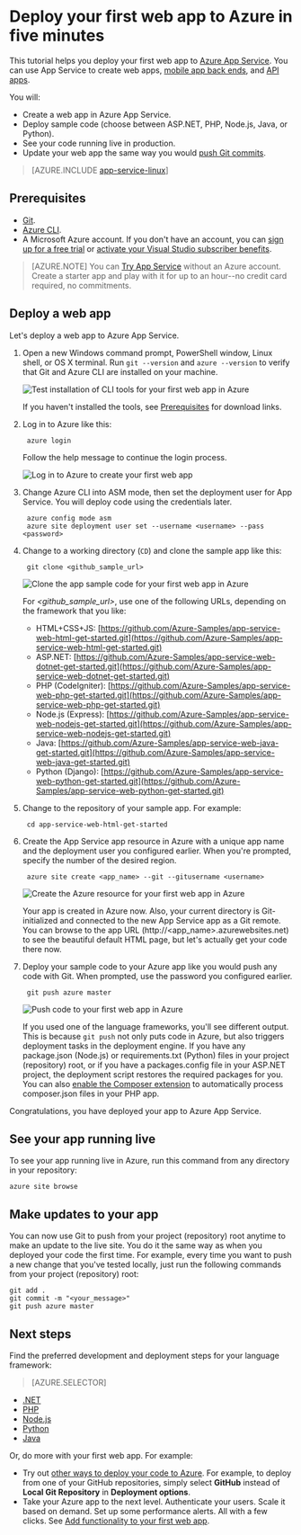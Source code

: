 <properties 
	pageTitle="Deploy your first web app to Azure in five minutes | Microsoft Azure" 
	description="Learn how easy it is to run web apps in App Service by deploying a sample app. Start doing real development quickly and see results immediately." 
	services="app-service\web"
	documentationCenter=""
	authors="cephalin"
	manager="wpickett"
	editor=""
/>

<tags
	ms.service="app-service-web"
	ms.workload="web"
	ms.tgt_pltfrm="na"
	ms.devlang="na"
	ms.topic="hero-article"
	ms.date="10/13/2016" 
	ms.author="cephalin"
/>
	
# Deploy your first web app to Azure in five minutes

This tutorial helps you deploy your first web app to [Azure App Service](../app-service/app-service-value-prop-what-is.md).
You can use App Service to create web apps, [mobile app back ends](/documentation/learning-paths/appservice-mobileapps/),
and [API apps](../app-service-api/app-service-api-apps-why-best-platform.md).

You will: 

- Create a web app in Azure App Service.
- Deploy sample code (choose between ASP.NET, PHP, Node.js, Java, or Python).
- See your code running live in production.
- Update your web app the same way you would [push Git commits](https://git-scm.com/docs/git-push).

>[AZURE.INCLUDE [app-service-linux](../../includes/app-service-linux.md)] 

## Prerequisites

- [Git](http://www.git-scm.com/downloads).
- [Azure CLI](../xplat-cli-install.md).
- A Microsoft Azure account. If you don't have an account, you can 
[sign up for a free trial](/pricing/free-trial/?WT.mc_id=A261C142F) or 
[activate your Visual Studio subscriber benefits](/pricing/member-offers/msdn-benefits-details/?WT.mc_id=A261C142F).

>[AZURE.NOTE] You can [Try App Service](http://go.microsoft.com/fwlink/?LinkId=523751) without an Azure account. Create a starter app and play with
it for up to an hour--no credit card required, no commitments.

## Deploy a web app

Let's deploy a web app to Azure App Service.

1. Open a new Windows command prompt, PowerShell window, Linux shell, or OS X terminal. Run `git --version` and `azure --version` to verify that Git and Azure CLI
are installed on your machine.

    ![Test installation of CLI tools for your first web app in Azure](./media/app-service-web-get-started/1-test-tools.png)

    If you haven't installed the tools, see [Prerequisites](#Prerequisites) for download links.

3. Log in to Azure like this:

        azure login

    Follow the help message to continue the login process.

    ![Log in to Azure to create your first web app](./media/app-service-web-get-started/3-azure-login.png)

4. Change Azure CLI into ASM mode, then set the deployment user for App Service. You will deploy code using the credentials later.

        azure config mode asm
        azure site deployment user set --username <username> --pass <password>

1. Change to a working directory (`CD`) and clone the sample app like this:

        git clone <github_sample_url>

    ![Clone the app sample code for your first web app in Azure](./media/app-service-web-get-started/2-clone-sample.png)

    For *&lt;github_sample_url>*, use one of the following URLs, depending on the framework that you like:

    - HTML+CSS+JS: [https://github.com/Azure-Samples/app-service-web-html-get-started.git](https://github.com/Azure-Samples/app-service-web-html-get-started.git)
    - ASP.NET: [https://github.com/Azure-Samples/app-service-web-dotnet-get-started.git](https://github.com/Azure-Samples/app-service-web-dotnet-get-started.git)
    - PHP (CodeIgniter): [https://github.com/Azure-Samples/app-service-web-php-get-started.git](https://github.com/Azure-Samples/app-service-web-php-get-started.git)
    - Node.js (Express): [https://github.com/Azure-Samples/app-service-web-nodejs-get-started.git](https://github.com/Azure-Samples/app-service-web-nodejs-get-started.git)
    - Java: [https://github.com/Azure-Samples/app-service-web-java-get-started.git](https://github.com/Azure-Samples/app-service-web-java-get-started.git)
    - Python (Django): [https://github.com/Azure-Samples/app-service-web-python-get-started.git](https://github.com/Azure-Samples/app-service-web-python-get-started.git)

2. Change to the repository of your sample app. For example:

        cd app-service-web-html-get-started

4. Create the App Service app resource in Azure with a unique app name and the deployment user you configured earlier. When you're prompted, specify the number of the desired region.

        azure site create <app_name> --git --gitusername <username>

    ![Create the Azure resource for your first web app in Azure](./media/app-service-web-get-started/4-create-site.png)

    Your app is created in Azure now. Also, your current directory is Git-initialized and connected to the new App Service app as a Git remote.
    You can browse to the app URL (http://&lt;app_name>.azurewebsites.net) to see the beautiful default HTML page, but let's actually get your code there now.

4. Deploy your sample code to your Azure app like you would push any code with Git. When prompted, use the password you configured earlier.

        git push azure master

    ![Push code to your first web app in Azure](./media/app-service-web-get-started/5-push-code.png)

    If you used one of the language frameworks, you'll see different output. This is because `git push` not only puts code in Azure, but also triggers deployment tasks
    in the deployment engine. If you have any package.json
    (Node.js) or requirements.txt (Python) files in your project (repository) root, or if you have a packages.config file in your ASP.NET project, the deployment
    script restores the required packages for you. You can also [enable the Composer extension](web-sites-php-mysql-deploy-use-git.md#composer) to automatically process composer.json files
    in your PHP app.

Congratulations, you have deployed your app to Azure App Service.

## See your app running live

To see your app running live in Azure, run this command from any directory in your repository:

    azure site browse

## Make updates to your app

You can now use Git to push from your project (repository) root anytime to make an update to the live site. You do it the same way as when you deployed your code
the first time. For example, every time you want to push a new change that you've tested locally, just run the following commands from your project 
(repository) root:

    git add .
    git commit -m "<your_message>"
    git push azure master

## Next steps

Find the preferred development and deployment steps for your language framework:

> [AZURE.SELECTOR]
- [.NET](web-sites-dotnet-get-started.md)
- [PHP](app-service-web-php-get-started.md)
- [Node.js](app-service-web-nodejs-get-started.md)
- [Python](web-sites-python-ptvs-django-mysql.md)
- [Java](web-sites-java-get-started.md)

Or, do more with your first web app. For example:

- Try out [other ways to deploy your code to Azure](../app-service-web/web-sites-deploy.md). For example, to deploy from one of your GitHub repositories, simply select
**GitHub** instead of **Local Git Repository** in **Deployment options**.
- Take your Azure app to the next level. Authenticate your users. Scale it based on demand. Set up some performance alerts. All with a few clicks. See 
[Add functionality to your first web app](app-service-web-get-started-2.md).

